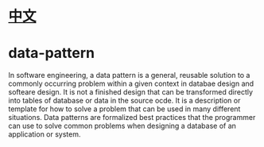 # [中文](https://github.com/BardoQi/data-pattern/blob/master/README_CN.md "中文")
# data-pattern
In software engineering, a data pattern is a general, reusable solution to a commonly occurring problem within a given context in databae design and softeare design. It is not a finished design that can be transformed directly into tables of database or data in the source ocde.  It is a description or template for how to solve a problem that can be used in many different situations. Data patterns are formalized best practices that the programmer can use to solve common problems when designing a database of an application or system.
